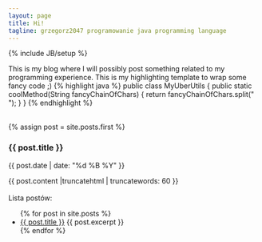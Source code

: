 ```yaml
---
layout: page
title: Hi!
tagline: grzegorz2047 programowanie java programming language
---
```

{% include JB/setup %}

This is my blog where I will possibly post something related to my programming experience.
This is my highlighting template to wrap some fancy code ;)
{% highlight java %}
public class MyUberUtils {
	public static coolMethod(String fancyChainOfChars) {
		return fancyChainOfChars.split(" ");
	}
}
{% endhighlight %}

<br/>
{% assign post = site.posts.first %}
<a href="{{ post.url }}"></a>
<h3>{{ post.title }}</h3>
<p class="blogdate">{{ post.date | date: "%d %B %Y" }}</p>
<div>{{ post.content |truncatehtml | truncatewords: 60 }}</div>
<br/>
Lista postów:
<ul>
{% for post in site.posts %}
<li>
  <a href="{{ post.url }}">{{ post.title }}</a>
  {{ post.excerpt }}
</li>
{% endfor %}
</ul>